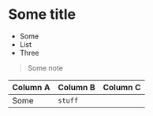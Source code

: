 # Some title

- Some
- List
- Three

> Some note

| Column A | Column B | Column C |
| -------- | -------- | -------- |
| Some     | `stuff`  |          |
